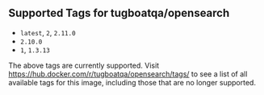 ## Supported Tags for tugboatqa/opensearch

* `latest`, `2`, `2.11.0`
* `2.10.0`
* `1`, `1.3.13`

The above tags are currently supported. Visit https://hub.docker.com/r/tugboatqa/opensearch/tags/ to see a list of all available tags for this image, including those that are no longer supported.
